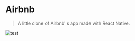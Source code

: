 # Airbnb

> A little clone of Airbnb' s app made with React Native.

![test](https://user-images.githubusercontent.com/55689599/73589548-b4c9c180-44d7-11ea-8d72-8fb879ca2372.gif)
